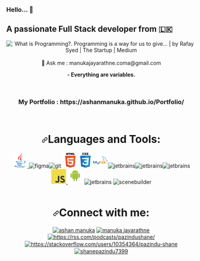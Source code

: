 
### Hello... 👋

<h2> A passionate Full Stack developer from 🇱🇰 </h2>

<div align=center>
<img src="https://miro.medium.com/max/1360/0*7Q3yvSIv_t0ioJ-Z.gif" jsaction="load:XAeZkd;" jsname="HiaYvf" class="n3VNCb KAlRDb" alt="What is Programming?. Programming is a way for us to give… | by Rafay Syed  | The Startup | Medium" data-noaft="1" style="width: 436px; height: 274.424px; margin: 0px;">
</div>
<br>


<div align="center">
 💬 Ask me : manukajayarathne.coma@gmail.com
<br>

<b>-  Everything are variables.</b>
 </div>
<br>



<div align="center">
 <h3>My Portfolio :  https://ashanmanuka.github.io/Portfolio/</h3>
</div>
<div align="center">


</div>

<br>
<h1 align="center" dir="auto"><a id="user-content-languages-and-tools" class="anchor" aria-hidden="true" href="#languages-and-tools"><svg class="octicon octicon-link" viewBox="0 0 16 16" version="1.1" width="16" height="16" aria-hidden="true"><path fill-rule="evenodd" d="M7.775 3.275a.75.75 0 001.06 1.06l1.25-1.25a2 2 0 112.83 2.83l-2.5 2.5a2 2 0 01-2.83 0 .75.75 0 00-1.06 1.06 3.5 3.5 0 004.95 0l2.5-2.5a3.5 3.5 0 00-4.95-4.95l-1.25 1.25zm-4.69 9.64a2 2 0 010-2.83l2.5-2.5a2 2 0 012.83 0 .75.75 0 001.06-1.06 3.5 3.5 0 00-4.95 0l-2.5 2.5a3.5 3.5 0 004.95 4.95l1.25-1.25a.75.75 0 00-1.06-1.06l-1.25 1.25a2 2 0 01-2.83 0z"></path></svg></a>Languages and Tools:</h1>

<div align=center>
<a href="https://www.java.com" rel="nofollow"> <img src="https://raw.githubusercontent.com/devicons/devicon/master/icons/java/java-original.svg" alt="java" width="40" height="40" style="max-width: 100%;"> </a>
<img src="https://camo.githubusercontent.com/ed93c2b000a76ceaad1503e7eb9356591b885227e82a36a005b9d3498b303ba5/68747470733a2f2f7777772e766563746f726c6f676f2e7a6f6e652f6c6f676f732f6669676d612f6669676d612d69636f6e2e737667" alt="figma" width="40" height="40" data-canonical-src="https://www.vectorlogo.zone/logos/figma/figma-icon.svg" style="max-width: 100%;"><img src="https://camo.githubusercontent.com/fbfcb9e3dc648adc93bef37c718db16c52f617ad055a26de6dc3c21865c3321d/68747470733a2f2f7777772e766563746f726c6f676f2e7a6f6e652f6c6f676f732f6769742d73636d2f6769742d73636d2d69636f6e2e737667" alt="git" width="40" height="40" data-canonical-src="https://www.vectorlogo.zone/logos/git-scm/git-scm-icon.svg" style="max-width: 100%;">
<img src="https://raw.githubusercontent.com/devicons/devicon/master/icons/html5/html5-original-wordmark.svg" alt="html5" width="40" height="40" style="max-width: 100%;"><img src="https://raw.githubusercontent.com/devicons/devicon/master/icons/css3/css3-original-wordmark.svg" alt="css3" width="40" height="40" style="max-width: 100%;"><img src="https://raw.githubusercontent.com/devicons/devicon/master/icons/mysql/mysql-original-wordmark.svg" alt="mysql" width="40" height="40" style="max-width: 100%;"><img src="https://camo.githubusercontent.com/a47f2f4888d86e993e101b9b41a39fdf73a76dc4da97eeeff52487d9748fdcf0/68747470733a2f2f63646e2e6a7364656c6976722e6e65742f67682f64657669636f6e732f64657669636f6e2f69636f6e732f6a6574627261696e732f6a6574627261696e732d6f726967696e616c2e737667" alt="jetbrains" width="40" height="40" data-canonical-src="https://cdn.jsdelivr.net/gh/devicons/devicon/icons/jetbrains/jetbrains-original.svg" style="max-width: 100%;"><img src="https://camo.githubusercontent.com/c2e5be901c932b65a9987e6ae32cc19394d4ccb8c5d30d858216d054d6294f31/68747470733a2f2f63646e2e6a7364656c6976722e6e65742f67682f64657669636f6e732f64657669636f6e2f69636f6e732f707974686f6e2f707974686f6e2d6f726967696e616c2d776f72646d61726b2e737667" alt="jetbrains" width="40" height="40" data-canonical-src="https://cdn.jsdelivr.net/gh/devicons/devicon/icons/python/python-original-wordmark.svg" style="max-width: 100%;"><img src="https://camo.githubusercontent.com/5fa137d222dde7b69acd22c6572a065ce3656e6ffa1f5e88c1b5c7a935af3cc6/68747470733a2f2f63646e2e6a7364656c6976722e6e65742f67682f64657669636f6e732f64657669636f6e2f69636f6e732f7673636f64652f7673636f64652d6f726967696e616c2e737667" alt="jetbrains" width="40" height="40" data-canonical-src="https://cdn.jsdelivr.net/gh/devicons/devicon/icons/vscode/vscode-original.svg" style="max-width: 100%;"> <a href="https://developer.mozilla.org/en-US/docs/Web/JavaScript" rel="nofollow"> <img src="https://raw.githubusercontent.com/devicons/devicon/master/icons/javascript/javascript-original.svg" alt="javascript" width="40" height="40" style="max-width: 100%;"> </a> <img src="https://raw.githubusercontent.com/devicons/devicon/master/icons/android/android-original-wordmark.svg" alt="android" width="40" height="40" style="max-width: 100%;">  <img src="https://camo.githubusercontent.com/9e581761c42b9210538e4727e082b7e1db70a621da3481eb6a348bdb5257af70/68747470733a2f2f63646e2e6a7364656c6976722e6e65742f67682f64657669636f6e732f64657669636f6e2f69636f6e732f7068702f7068702d6f726967696e616c2e737667" alt="jetbrains" width="40" height="40" data-canonical-src="https://cdn.jsdelivr.net/gh/devicons/devicon/icons/php/php-original.svg" style="max-width: 100%;">  <img src="https://i2.wp.com/gluonhq.com/wp-content/uploads/2015/02/SceneBuilderLogo.png?fit=781%2C781&ssl=1" alt="scenebuilder" width="40" height="40" data-canonical-style="max-width: 100%;">
</div>

<br>
<h1 align="center" dir="auto"><a id="user-content-connect-with-me" class="anchor" aria-hidden="true" href="#connect-with-me"><svg class="octicon octicon-link" viewBox="0 0 16 16" version="1.1" width="16" height="16" aria-hidden="true"><path fill-rule="evenodd" d="M7.775 3.275a.75.75 0 001.06 1.06l1.25-1.25a2 2 0 112.83 2.83l-2.5 2.5a2 2 0 01-2.83 0 .75.75 0 00-1.06 1.06 3.5 3.5 0 004.95 0l2.5-2.5a3.5 3.5 0 00-4.95-4.95l-1.25 1.25zm-4.69 9.64a2 2 0 010-2.83l2.5-2.5a2 2 0 012.83 0 .75.75 0 001.06-1.06 3.5 3.5 0 00-4.95 0l-2.5 2.5a3.5 3.5 0 004.95 4.95l1.25-1.25a.75.75 0 00-1.06-1.06l-1.25 1.25a2 2 0 01-2.83 0z"></path></svg></a>Connect with me:</h1>
<div align=center>
<a href="https://www.linkedin.com/in/ashan-manuka-02094622b/" rel="nofollow"><img align="center" src="https://github.com/anirudhbelwadi/anirudhbelwadi/raw/master/images/linkedin.png" alt="ashan manuka" height="30" width="30" style="max-width: 100%;"></a> <a href="https://www.facebook.com/manuka.jayarathne" rel="nofollow"><img align="center" src="https://camo.githubusercontent.com/1521f7d78e011f12a863d6f69ba1955f15b077d2180caeba394fa3299ac8b63c/68747470733a2f2f63646e2e6a7364656c6976722e6e65742f67682f64657669636f6e732f64657669636f6e2f69636f6e732f66616365626f6f6b2f66616365626f6f6b2d6f726967696e616c2e737667" alt="manuka jayarathne" height="30" width="40" data-canonical-src="https://cdn.jsdelivr.net/gh/devicons/devicon/icons/facebook/facebook-original.svg" style="max-width: 100%;"></a> <a href="https://www.slack.com/manukajayarathne.coma@gmail.com/" rel="nofollow"><img align="center" src="https://camo.githubusercontent.com/c3fc2502421ea45b46698a4db62f25d0ef49c765f197b1a8fd00eaed5548b1db/68747470733a2f2f63646e2e6a7364656c6976722e6e65742f67682f64657669636f6e732f64657669636f6e2f69636f6e732f736c61636b2f736c61636b2d6f726967696e616c2e737667" alt="https://rss.com/podcasts/pazindushane/" height="30" width="40" data-canonical-src="https://cdn.jsdelivr.net/gh/devicons/devicon/icons/slack/slack-original.svg" style="max-width: 100%;"></a> <a href="https://stackoverflow.com/users/16440583/manuka-jayarathne" rel="nofollow"><img align="center" src="https://camo.githubusercontent.com/ad1dcdc76b0be1423e54a791d31311e91e8e89bb8492be214cfc3390e24c323d/68747470733a2f2f6564656e742e6769746875622e696f2f537570657254696e7949636f6e732f696d616765732f7376672f737461636b6f766572666c6f772e737667" alt="https://stackoverflow.com/users/10354364/pazindu-shane" height="30" width="40" style="max-width: 100%;"></a> <a href="https://www.hackerrank.com/Manukajayarathn1" rel="nofollow"><img align="center" src="https://repository-images.githubusercontent.com/253395053/f2f38a80-8182-11ea-8059-91f14f9a3274" alt="shanepazindu7399" height="30" width="30" style="max-width: 100%;"></a>
</div>



